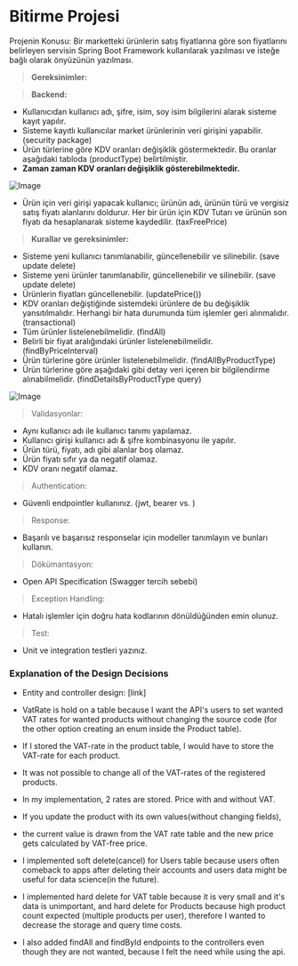 # Bitirme Projesi

Projenin Konusu:
Bir marketteki ürünlerin satış fiyatlarına göre son fiyatlarını belirleyen servisin Spring Boot Framework
kullanılarak yazılması ve isteğe bağlı olarak önyüzünün yazılması.

> **Gereksinimler:**

> **Backend:**

- Kullanıcıdan kullanıcı adı, şifre, isim, soy isim bilgilerini alarak sisteme kayıt yapılır.
- Sisteme kayıtlı kullanıcılar market ürünlerinin veri girişini yapabilir. (security package)
- Ürün türlerine göre KDV oranları değişiklik göstermektedir. Bu oranlar aşağıdaki tabloda (productType)
belirtilmiştir.  
- __**Zaman zaman KDV oranları değişiklik gösterebilmektedir.**__

![Image](https://www.linkpicture.com/q/Untitled_395.png)


- Ürün için veri girişi yapacak kullanıcı; ürünün adı, ürünün türü ve vergisiz satış fiyatı alanlarını
doldurur. Her bir ürün için KDV Tutarı ve ürünün son fiyatı da hesaplanarak sisteme kaydedilir. (taxFreePrice)
> **Kurallar ve gereksinimler:**
- Sisteme yeni kullanıcı tanımlanabilir, güncellenebilir ve silinebilir. (save update delete)
- Sisteme yeni ürünler tanımlanabilir, güncellenebilir ve silinebilir. (save update delete)
- Ürünlerin fiyatları güncellenebilir. (updatePrice())
- KDV oranları değiştiğinde sistemdeki ürünlere de bu değişiklik yansıtılmalıdır. Herhangi bir hata
durumunda tüm işlemler geri alınmalıdır. (transactional)
- Tüm ürünler listelenebilmelidir. (findAll)
- Belirli bir fiyat aralığındaki ürünler listelenebilmelidir. (findByPriceInterval)
- Ürün türlerine göre ürünler listelenebilmelidir. (findAllByProductType)
- Ürün türlerine göre aşağıdaki gibi detay veri içeren bir bilgilendirme alınabilmelidir. (findDetailsByProductType query)

![Image](https://www.linkpicture.com/q/22_57.png)

> Validasyonlar: 
- Aynı kullanıcı adı ile kullanıcı tanımı yapılamaz.
- Kullanıcı girişi kullanıcı adı & şifre kombinasyonu ile yapılır.
- Ürün türü, fiyatı, adı gibi alanlar boş olamaz.
- Ürün fiyatı sıfır ya da negatif olamaz.
- KDV oranı negatif olamaz.
> Authentication:
- Güvenli endpointler kullanınız. (jwt, bearer vs. )
> Response:
- Başarılı ve başarısız responselar için modeller tanımlayın ve bunları kullanın.
> Dökümantasyon:
- Open API Specification (Swagger tercih sebebi)
> Exception Handling:
- Hatalı işlemler için doğru hata kodlarının dönüldüğünden emin olunuz.
> Test:
- Unit ve integration testleri yazınız. 

### Explanation of the Design Decisions

- Entity and controller design: [link]   
  
- VatRate is hold on a table because I want the API's users to set wanted VAT rates for wanted products without
changing the source code (for the other option creating an enum inside the Product table).  
- If I stored the VAT-rate in the product table, I would have to store the VAT-rate for each product.  
- It was not possible to change all of the VAT-rates of the registered products.  
- In my implementation, 2 rates are stored. Price with and without VAT.  
- If you update the product with its own values(without changing fields),
- the current value is drawn from the VAT rate table and the new price gets calculated by VAT-free price.  
  
- I implemented soft delete(cancel) for Users table because users often comeback to apps after deleting their accounts
and users data might be useful for data science(in the future).
- I implemented hard delete for VAT table because it is very small and it's data is unimportant, and hard delete for Products because high product count expected (multiple products per user),
therefore I wanted to decrease the storage and query time costs.  
  
- I also added findAll and findById endpoints to the controllers even though they are not wanted,
because I felt the need while using the api.  
